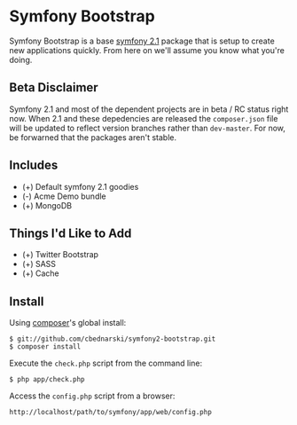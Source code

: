 # Symfony Bootstrap

Symfony Bootstrap is a base [symfony 2.1](http://symfony.com/) package that is setup to create new applications quickly. From here on we'll assume you know what you're doing.

## Beta Disclaimer

Symfony 2.1 and most of the dependent projects are in beta / RC status right now. When 2.1 and these depedencies are released the `composer.json` file will be updated to reflect version branches rather than `dev-master`. For now, be forwarned that the packages aren't stable.

## Includes

- (+) Default symfony 2.1 goodies
- (-) Acme Demo bundle
- (+) MongoDB

## Things I'd Like to Add

- (+) Twitter Bootstrap
- (+) SASS
- (+) Cache

## Install

Using [composer](http://getcomposer.org/)'s global install:

	$ git://github.com/cbednarski/symfony2-bootstrap.git
	$ composer install

Execute the `check.php` script from the command line:

	$ php app/check.php

Access the `config.php` script from a browser:

	http://localhost/path/to/symfony/app/web/config.php

